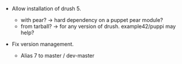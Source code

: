 - Allow installation of drush 5.
  - with pear?    -> hard dependency on a puppet pear module?
  - from tarball? -> for any version of drush. example42/puppi may help?

- Fix version management.
  - Alias 7 to master / dev-master

